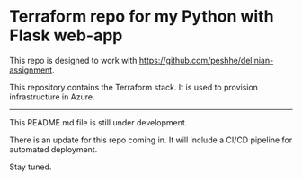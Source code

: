 # Terraform repo for my Python with Flask web-app

This repo is designed to work with https://github.com/peshhe/delinian-assignment.

This repository contains the Terraform stack. It is used to provision infrastructure in Azure.

---
This README.md file is still under development.

There is an update for this repo coming in. It will include a CI/CD pipeline for automated deployment.

Stay tuned.

